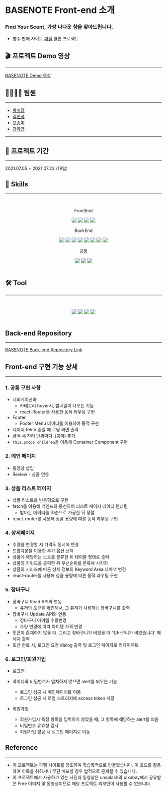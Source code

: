 # BASENOTE Front-end 소개

### Find Your Scent, 가장 나다운 향을 찾아드립니다.

- 향수 판매 사이트 [파펨](https://paffem.me/) 클론 프로젝트

## 🎬 프로젝트 Demo 영상

---

[BASENOTE Demo 영상](https://vimeo.com/579384175)

## 💁‍♀️💁‍♂️ 팀원

---

- [박미정](https://github.com/undefinedP)
- [김민성](https://github.com/Minseongkimm)
- [오송미](https://github.com/songmiO)
- [감하영](https://github.com/iamhayoung)

---

## 📆 프로젝트 기간

---

2021.07.05 ~ 2021.07.23 (19일)

## 🔑 Skills

---

<br/>
<p align="center">
FrontEnd
<p align="center">
<img src="https://img.shields.io/badge/React-61DAFB?style=flat&logo=React&logoColor=black"/></a>
<img src="https://img.shields.io/badge/ReactRouter-CA4245?style=flat&logo=ReactRouter&logoColor=black"/></a>
<img src="https://img.shields.io/badge/ Sass-CC6699?style=flat&logo=Sass&logoColor=white"/></a>
<img src="https://img.shields.io/badge/ JavaScript-F7DF1E?style=flat&logo=JavaScript&logoColor=white"/></a>

<p align="center">
BackEnd
<p align="center">
<img src="https://img.shields.io/badge/ Node.js-339933?style=flat&logo=Node.js&logoColor=white"/></a>
<img src="https://img.shields.io/badge/Nodemon-76D04B?style=flat&logo=Nodemon&logoColor=white"/></a>
<img src="https://img.shields.io/badge/Express-000000?style=flat&logo=Express&logoColor=white"/></a>
<img src="https://img.shields.io/badge/Prisma-2D3748?style=flat&logo=Prisma&logoColor=white"/></a>
<img src="https://img.shields.io/badge/Bcrypt-003A70?style=flat&logo=LetsEncrypt&logoColor=white"/></a>
<img src="https://img.shields.io/badge/JSONWebTokens-000000?style=flat&logo=JSONWebTokens&logoColor=white"/></a>
<img src="https://img.shields.io/badge/Babel-F9DC3E?style=flat&logo=Babel&logoColor=white"/></a>
<img src="https://img.shields.io/badge/MySQL-4479A1?style=flat&logo=MySQL&logoColor=white"/></a>

<p align="center">
공통
<p align="center">
<img src="https://img.shields.io/badge/Git-F05032?style=flat&logo=Git&logoColor=white"/></a>
<img src="https://img.shields.io/badge/ESLint-4B32C3?style=flat&logo=ESLint&logoColor=white"/></a>
<img src="https://img.shields.io/badge/Prettier-F7B93E?style=flat&logo=Prettier&logoColor=white"/></a>

<br/>
<br/>

## 🛠 Tool

---

<br/>
<p align="center">
<img src="https://img.shields.io/badge/Trello-0052CC?style=flat&logo=Trello&logoColor=white"/></a>
<img src="https://img.shields.io/badge/Slack-4A154B?style=flat&logo=Slack&logoColor=white"/></a>
<img src="https://img.shields.io/badge/GitHub-181717?style=flat&logo=GitHub&logoColor=white"/></a>
<img src="https://img.shields.io/badge/Postman-FF6C37?style=flat&logo=Postman&logoColor=white"/></a>
<br/>
<br/>

## Back-end Repository

---

[BASENOTE Back-end Repository Link](https://github.com/wecode-bootcamp-korea/fullstack1-1st-BaseNote-backend)

## Front-end 구현 기능 상세

---

### 1. 공통 구현 사항

- 네비게이션바
  - 카테고리 hover시, 썸네일이 나오는 기능
  - react-Router을 사용한 동적 라우팅 구현
- Footer
  - Footer Menu 데이터를 이용하여 동적 구현
- 데이터 fetch 중일 때 로딩 화면 출력
- 금액 세 자리 단위마다 ,(콤마) 추가
- `this.props.children`을 이용해 Container Component 구현

### 2. 메인 페이지

- 동영상 삽입
- Review - 상품 연동

### 3. 상품 리스트 페이지

- 상품 리스트를 반응형으로 구현
- fetch를 이용해 백엔드와 통신하여 리스트 페이지 데이터 렌더링
  - 받아온 데이터를 ID순으로 가공한 뒤 정렬
- react-router를 사용해 상품 용량에 따른 동적 라우팅 구현

### 4. 상세페이지

- 수량을 변경할 시 가격도 동시에 변경
- 드랍다운을 이용한 추가 옵션 선택
- 상품에 해당하는 노트를 분류한 뒤 테이블 형태로 출력
- 상품의 키워드를 출력한 뒤 우선순위를 분류해 시각화
- 상품의 시리즈에 따른 상세 정보의 Keyword Area 테마색 변경
- react-router를 사용해 상품 용량에 따른 동적 라우팅 구현

### 5. 장바구니

- 장바구니 Read API와 연동
  - 유저의 토큰을 확인해서, 그 유저가 사용하는 장바구니를 출력
- 장바구니 Update API와 연동
  - 장바구니 아이템 수량변경
  - 수량 변경에 따라 아이템 가격 변경
- 토큰이 존재하지 않을 때, 그리고 장바구니가 비었을 때 '장바구니가 비었습니다' 메세지 출력
- 토큰 만료 시, 로그인 요청 dialog 출력 및 로그인 페이지로 리다이렉트

### 6. 로그인/회원가입

- 로그인

- 아이디와 비밀번호가 일치하지 않으면 alert를 띄우는 기능

  - 로그인 성공 시 메인페이지로 이동
  - 로그인 성공 시 로컬 스토리지에 access token 저장

- 회원가입

  - 회원가입시 특정 항목을 입력하지 않았을 때, 그 항목에 해당하는 alert를 띄움
  - 비밀번호 유효성 검사
  - 회원가입 성공 시 로그인 페이지로 이동

## Reference

---

- 이 프로젝트는 파펨 사이트를 참조하여 학습목적으로 만들었습니다. 이 코드를 활용하여 이득을 취하거나 무단 배포할 경우 법적으로 문제될 수 있습니다.
- 이 프로젝트에서 사용하고 있는 사진과 동영상은 unsplash와 pixabay에서 공유받은 Free 이미지 및 동영상이므로 해당 프로젝트 외부인이 사용할 수 없습니다.
